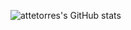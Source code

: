 ![attetorres's GitHub stats](https://github-readme-stats.vercel.app/api?username=attetorres&show_icons=true&theme=synthwave)
